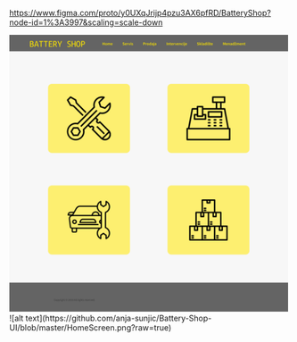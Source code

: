 https://www.figma.com/proto/y0UXqJrijp4pzu3AX6pfRD/BatteryShop?node-id=1%3A3997&scaling=scale-down

<img src="https://github.com/anja-sunjic/Battery-Shop-UI/blob/master/HomeScreen.png?raw=true" width=500>
![alt text](https://github.com/anja-sunjic/Battery-Shop-UI/blob/master/HomeScreen.png?raw=true)
